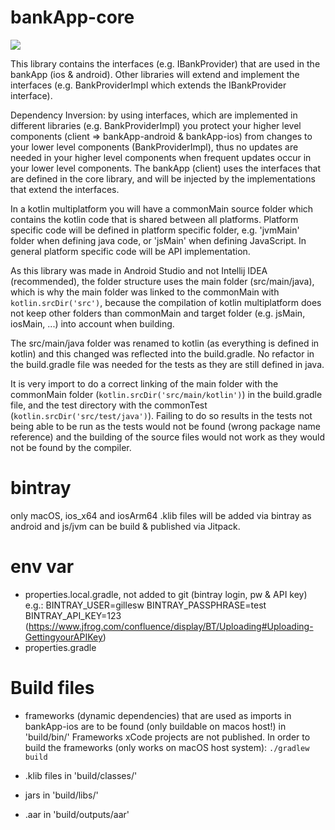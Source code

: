 # bankApp-core
[![](https://jitpack.io/v/gilleswillemot/bankApp-core.svg)](https://jitpack.io/#gilleswillemot/bankApp-core)

This library contains the interfaces (e.g. IBankProvider) that are used in the bankApp (ios & android). Other libraries will extend and implement the interfaces (e.g. BankProviderImpl which extends the IBankProvider interface).

Dependency Inversion: by using interfaces, which are implemented in different libraries (e.g. BankProviderImpl) you protect your higher level components
(client => bankApp-android & bankApp-ios) from changes to your lower level components (BankProviderImpl), thus no updates
are needed in your higher level components when frequent updates occur in your lower level components.
The bankApp (client) uses the interfaces that are defined in the core library, and will be injected by the implementations that extend the interfaces.

In a kotlin multiplatform you will have a commonMain source folder which contains the kotlin code that is shared between all platforms. 
Platform specific code will be defined in platform specific folder, e.g. 'jvmMain' folder when defining java code, or 'jsMain' when defining JavaScript.
In general platform specific code will be API implementation.

As this library was made in Android Studio and not Intellij IDEA (recommended), the folder structure uses the main folder (src/main/java), which
is why the main folder was linked to the commonMain with `kotlin.srcDir('src')`, because the compilation of kotlin multiplatform does not keep other folders
than commonMain and target folder (e.g. jsMain, iosMain, ...) into account when building.

The src/main/java folder was renamed to kotlin (as everything is defined in kotlin) and this changed was reflected into the build.gradle. No refactor in the build.gradle file was needed for the tests as they are still defined in java.

It is very import to do a correct linking of the main folder with the commonMain folder (`kotlin.srcDir('src/main/kotlin')`) in the build.gradle file, and
the test directory with the commonTest (`kotlin.srcDir('src/test/java')`).
Failing to do so results in the tests not being able to be run as the tests would not be found (wrong package name reference) and the building of the source files would not work 
as they would not be found by the compiler.

# bintray
only macOS, ios_x64 and iosArm64 .klib files will be added via bintray as android and js/jvm can be build & published via Jitpack.

# env var
- properties.local.gradle, not added to git (bintray login, pw & API key)
    e.g.: BINTRAY_USER=gillesw
          BINTRAY_PASSPHRASE=test
          BINTRAY_API_KEY=123 (https://www.jfrog.com/confluence/display/BT/Uploading#Uploading-GettingyourAPIKey)
- properties.gradle

# Build files

- frameworks (dynamic dependencies) that are used as imports in bankApp-ios are to be found (only buildable on macos host!) in 'build/bin/'
Frameworks xCode projects are not published. In order to build the frameworks (only works on macOS host system):
`./gradlew build`

- .klib files in 'build/classes/'
- jars in 'build/libs/'
- .aar in 'build/outputs/aar'